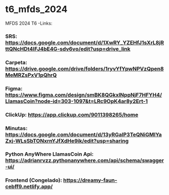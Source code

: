 # t6_mfds_2024
MFDS 2024 T6
-Links:

### SRS: https://docs.google.com/document/d/1XwRY_YZEHfJ1sXrL8jRttQNcHDt4IFJ4bE4G-sdv6vo/edit?usp=drive_link

### Carpeta: https://drive.google.com/drive/folders/1ryvYfYpwNPVzQpen8MeMRZsPxV1pQhrQ

### Figma: https://www.figma.com/design/smBK8QGkxlNppNjF7HFYH4/LlamasCoin?node-id=303-1097&t=LRc9OpK4ar8y2Ert-1

### ClickUp: https://app.clickup.com/9011398265/home

### Minutas: https://docs.google.com/document/d/13yRGalP3TeQNiGMlYaZxj-WLsSbTONxrnYJfXdHe9ik/edit?usp=sharing

### Python AnyWhere LlamasCoin Api: https://adrianrvzz.pythonanywhere.com/api/schema/swagger-ui/

### Frontend (Congelado): https://dreamy-faun-cebff9.netlify.app/
